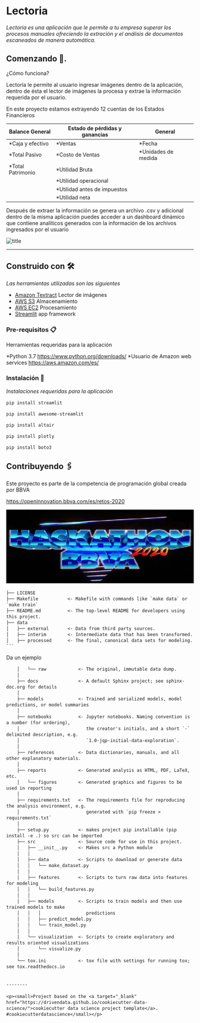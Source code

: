 # Lectoria

_Lectoria es una aplicación que le permite a tu empresa superar los procesos manuales ofreciendo
la extración y el análisis de documentos escaneados de manera automática._

## Comenzando 🚀.

¿Cómo funciona?

Lectoría le permite al usuario ingresar imágenes dentro de la aplicación, dentro de ésta el lector de imágenes la procesa y extrae la información requerida por el usuario. 

En este proyecto estamos extrayendo 12 cuentas de los Estados Financieros


| Balance General   | Estado de pérdidas y ganancias | General            |  
|-------------------|--------------------------------|--------------------|
| *Caja y efectivo  | *Ventas                        | *Fecha              |   
| *Total Pasivo     | *Costo de Ventas               | *Unidades de medida |   
| *Total Patrimonio | *Utilidad Bruta                |                    |   
|                   | *Utilidad operacional          |                    |   
|                   | *Utilidad antes de impuestos   |                    |   
|                   | *Utilidad neta                 |                    |  





Después de extraer la información se genera un archivo .csv y adicional dentro de la misma aplicación puedes acceder a un dashboard dinámico que contiene analíticos generados
con la información de los archivos ingresados por el usuario



![title](src/static/images/diagrama.png)


------------





## Construido con 🛠️

_Las herramientas utilizadas son las siguientes_

* [Amazon Textract](https://aws.amazon.com/es/textract/) Lector de imágenes
* [AWS S3](https://aws.amazon.com/es/s3/) Almacenamiento
* [AWS EC2](https://aws.amazon.com/es/ec2/) Procesamiento
* [Streamlit](https://www.streamlit.io/) app framework



### Pre-requisitos 📋


Herramientas requeridas para la aplicación

*Python 3.7 https://www.python.org/downloads/
*Usuario de Amazon web services https://aws.amazon.com/es/



### Instalación 🔧

_Instalaciones requeridas para la aplicación_

```
pip install streamlit
```
```
pip install awesome-streamlit
```
```
pip install altair
```
```
pip install plotly
```
```
pip install boto3
```



## Contribuyendo 🖇️

Este proyecto es parte de la competencia de programación global creada por BBVA 

https://openinnovation.bbva.com/es/retos-2020


[![IMAGE ALT TEXT](src/static/images/hackaton.JPG)](https://www.youtube.com/watch?v=G7ykOxP2Glg&feature=emb_title "Hackaton BBVA")






    ├── LICENSE
    ├── Makefile           <- Makefile with commands like `make data` or `make train`
    ├── README.md          <- The top-level README for developers using this project.
    ├── data
    │   ├── external       <- Data from third party sources.
    │   ├── interim        <- Intermediate data that has been transformed.
    │   ├── processed      <- The final, canonical data sets for modeling.
    ```
Da un ejemplo
```
    │   └── raw            <- The original, immutable data dump.
    │
    ├── docs               <- A default Sphinx project; see sphinx-doc.org for details
    │
    ├── models             <- Trained and serialized models, model predictions, or model summaries
    │
    ├── notebooks          <- Jupyter notebooks. Naming convention is a number (for ordering),
    │                         the creator's initials, and a short `-` delimited description, e.g.
    │                         `1.0-jqp-initial-data-exploration`.
    │
    ├── references         <- Data dictionaries, manuals, and all other explanatory materials.
    │
    ├── reports            <- Generated analysis as HTML, PDF, LaTeX, etc.
    │   └── figures        <- Generated graphics and figures to be used in reporting
    │
    ├── requirements.txt   <- The requirements file for reproducing the analysis environment, e.g.
    │                         generated with `pip freeze > requirements.txt`
    │
    ├── setup.py           <- makes project pip installable (pip install -e .) so src can be imported
    ├── src                <- Source code for use in this project.
    │   ├── __init__.py    <- Makes src a Python module
    │   │
    │   ├── data           <- Scripts to download or generate data
    │   │   └── make_dataset.py
    │   │
    │   ├── features       <- Scripts to turn raw data into features for modeling
    │   │   └── build_features.py
    │   │
    │   ├── models         <- Scripts to train models and then use trained models to make
    │   │   │                 predictions
    │   │   ├── predict_model.py
    │   │   └── train_model.py
    │   │
    │   └── visualization  <- Scripts to create exploratory and results oriented visualizations
    │       └── visualize.py
    │
    └── tox.ini            <- tox file with settings for running tox; see tox.readthedocs.io


--------

<p><small>Project based on the <a target="_blank" href="https://drivendata.github.io/cookiecutter-data-science/">cookiecutter data science project template</a>. #cookiecutterdatascience</small></p>
